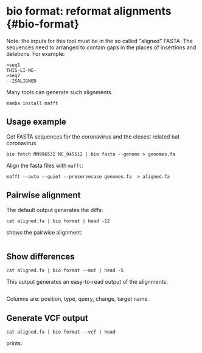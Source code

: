 # bio format: reformat alignments {#bio-format}

Note: the inputs for this tool must be in the so called "aligned" FASTA. The sequences need to arranged to contain gaps in the places of insertions and deletions. For example:


    >seq1
    THIS-LI-NE-
    >seq2
    --ISALIGNED

Many tools can generate such alignments.

    mamba install mafft

## Usage example

Get FASTA sequences for the coronavirus and the closest related bat coronavirus

    bio fetch MN996532 NC_045512 | bio fasta --genome > genomes.fa

Align the fasta files with `mafft`:

    mafft --auto --quiet --preservecase genomes.fa  > aligned.fa

## Pairwise alignment

The default output generates the diffs:

    cat aligned.fa | bio format | head -12

shows the pairwise alignment:

```{r, code=xfun::read_utf8('code/format1.txt'), eval=F}
```

## Show differences

    cat aligned.fa | bio format --mut | head -5

This output generates an easy-to-read output of the alignments:

```{r, code=xfun::read_utf8('code/format2.txt'), eval=F}
```

Columns are: position, type, query, change, target name.

## Generate VCF output

    cat aligned.fa | bio format --vcf | head

prints:

```{r, code=xfun::read_utf8('code/format3.txt'), eval=F}
```


